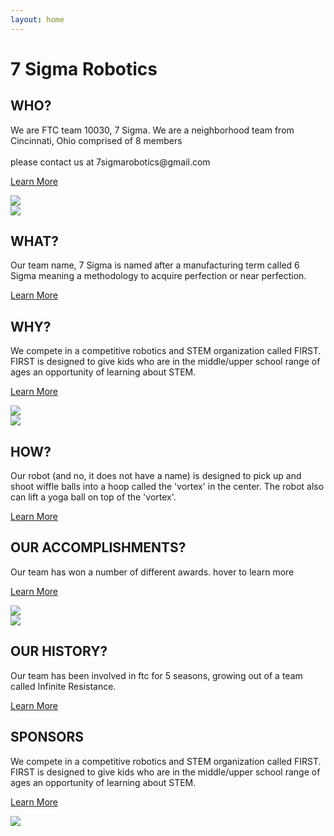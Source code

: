 ```yaml
---
layout: home
---
```

<div class="logo-box">
	<h1>7 Sigma Robotics</h1>
</div>
<div class="container-row">
	<div class="arrow-left">
		<h2>WHO?</h2>
		<p class="fade">We are FTC team 10030, 7 Sigma. We are a neighborhood team from Cincinnati, Ohio comprised of 8 members
		<br> <br> please contact us at 7sigmarobotics@gmail.com</p>
		<p class="fade-in"><a href="/who">Learn More</a></p>
	</div>
	<div class="text-right">
		<img class="arrow-image" src="images/team_v2.jpg">
	</div>
</div>
<div class="container-row">
	<div class="text-left">
		<img class="arrow-image" src="images/7p-logo-large.png">
	</div>
	<div class="arrow-right">
		<h2>WHAT?</h2>
		<p class="fade">Our team name, 7 Sigma is named after a manufacturing term called 6 Sigma meaning a methodology to acquire perfection or near perfection.</p>
		<p class="fade-in"><a href="/what">Learn More</a></p>
	</div>
</div>
<div class="container-row">
	<div class="arrow-left">
		<h2>WHY?</h2>
		<p class="fade">We compete in a competitive robotics and STEM organization called FIRST. FIRST is designed to give kids who are in the middle/upper school range of ages an opportunity of learning about STEM.</p>
		<p class="fade-in"><a href="/why">Learn More</a></p>
	</div>
	<div class="text-right">
		<img class="arrow-image" src="images/firstlogo.jpg">
	</div>
</div>
<div class="container-row">
	<div class="text-left">
		<img class="arrow-image" src="images/robot.jpeg">
	</div>
	<div class="arrow-right">
		<h2>HOW?</h2>
		<p class="fade">Our robot (and no, it does not have a name) is designed to pick up and shoot wiffle balls into a hoop called the 'vortex' in the center. The robot also can lift a yoga ball on top of the 'vortex'.</p>
		<p class="fade-in"><a href="/how">Learn More</a></p>
	</div>
</div>
<div class="container-row">
	<div class="arrow-left">
		<h2>OUR ACCOMPLISHMENTS?</h2>
		<p class="fade">Our team has won a number of different awards. hover to learn more<br>
		</p>
		<p class="fade-in"><a href="/acc">Learn More</a></p>
	</div>
	<div class="text-right">
		<img class="arrow-image" src="images/pva2.png">
	</div>
</div>
<div class="container-row">
	<div class="text-left">
		<img class="arrow-image" src="images/7p-logo-large.png">
	</div>
	<div class="arrow-right">
		<h2>OUR HISTORY?</h2>
		<p class="fade">Our team has been involved in ftc for 5 seasons, growing out of a team called Infinite Resistance.</p>
		<p class="fade-in"><a href="/history">Learn More</a></p>
	</div>
</div>
<div class="container-row">
	<div class="arrow-left">
		<h2>SPONSORS</h2>
		<p class="fade">We compete in a competitive robotics and STEM organization called FIRST. FIRST is designed to give kids who are in the middle/upper school range of ages an opportunity of learning about STEM.</p>
		<p class="fade-in"><a href="/why">Learn More</a></p>
	</div>
	<div class="text-right">
		<img class="arrow-image" src="images/thx.png">
	</div>
</div>